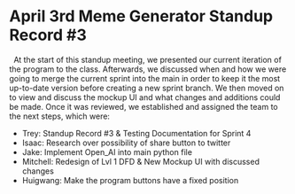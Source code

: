 # April 3rd Meme Generator Standup Record #3
 &nbsp; At the start of this standup meeting, we presented our current iteration of the program to the class. Afterwards, we
 discussed when and how we were going to merge the current sprint into the main in order to keep it the most up-to-date
 version before creating a new sprint branch. We then moved on to view and discuss the mockup UI and what changes and
 additions could be made. Once it was reviewed, we established and assigned the team to the next steps, which were:
- Trey: Standup Record #3 & Testing Documentation for Sprint 4
- Isaac: Research over possibility of share button to twitter
- Jake: Implement Open_AI into main python file
- Mitchell: Redesign of Lvl 1 DFD & New Mockup UI with discussed changes
- Huigwang: Make the program buttons have a fixed position
